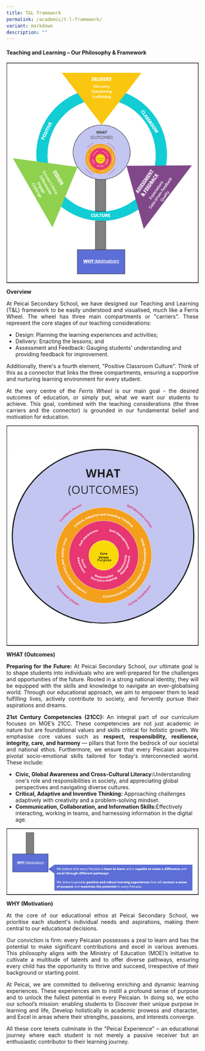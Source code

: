 ```yaml
---
title: T&L framework
permalink: /academic/t-l-framework/
variant: markdown
description: ""
---
```

<h4><strong>Teaching and Learning – Our Philosophy &amp; Framework</strong></h4>
<table style="border-collapse: collapse; width: 100%;" border="1">
<tbody>
<tr>
<td style="width: 100%;"><img style="width: 100%;" src="/images/T_and_L_1.jpg"></td>
</tr>
</tbody>
</table>
<p><b>Overview</b></p>
<p align="justify">At Peicai Secondary School, we have designed our Teaching and Learning (T&amp;L) framework to be easily understood and visualised, much like a Ferris Wheel. The wheel has three main compartments or "carriers". These represent the core stages of our teaching considerations:</p>
<ul>
<li>Design: Planning the learning experiences and activities;</li>
<li>Delivery: Enacting the lessons; and</li>
<li>Assessment and Feedback: Gauging students' understanding and providing feedback for improvement.</li></ul>
<p align="justify">Additionally, there's a fourth element, "Positive Classroom Culture". Think of this as a connector that links the three compartments, ensuring a supportive and nurturing learning environment for every student.</p>
<p align="justify">At the very centre of the <i>Ferris Wheel</i> is our main goal - the desired outcomes of education, or simply put, what we want our students to achieve. This goal, combined with the teaching considerations (the three carriers and the connector) is grounded in our fundamental belief and motivation for education.</p>
<table style="border-collapse: collapse; width: 100%;" border="1">
<tbody>
<tr>
<td style="width: 100%;"><img style="width: 100%;" src="/images/T_and_L_2.jpg"></td>
</tr>
</tbody>
</table>
<p><b>WHAT (Outcomes)</b></p>
<p align="justify"><b>Preparing for the Future:</b> At Peicai Secondary School, our ultimate goal is to shape students into individuals who are well-prepared for the challenges and opportunities of the future. Rooted in a strong national identity, they will be equipped with the skills and knowledge to navigate an ever-globalising world. Through our educational approach, we aim to empower them to lead fulfilling lives, actively contribute to society, and fervently pursue their aspirations and dreams.</p>
<p align="justify"><b>21st Century Competencies (21CC):</b> An integral part of our curriculum focuses on MOE’s 21CC. These competencies are not just academic in nature but are foundational values and skills critical for holistic growth. We emphasise core values such as <b>respect, responsibility, resilience, integrity, care, and harmony </b>— pillars that form the bedrock of our societal and national ethos. Furthermore, we ensure that every Peicaian acquires pivotal socio-emotional skills tailored for today's interconnected world. These include:</p>
<ul>
	<li><b>Civic, Global Awareness and Cross-Cultural Literacy:</b>Understanding one's role and responsibilities in society, and appreciating global perspectives and navigating diverse cultures.</li>
	<li><b>Critical, Adaptive and Inventive Thinking:</b>  Approaching challenges adaptively with creativity and a problem-solving mindset.</li>
	<li><b>Communication, Collaboration, and Information Skills:</b>Effectively interacting, working in teams, and harnessing information in the digital age.</li></ul>
	<table style="border-collapse: collapse; width: 100%;" border="1">
<tbody>
<tr>
<td style="width: 100%;"><img style="width: 100%;" src="/images/T_and_L_3.jpg"></td>
</tr>
</tbody>
</table>
<p><b>WHY (Motivation)</b></p>
<p align="justify">At the core of our educational ethos at Peicai Secondary School, we prioritise each student's individual needs and aspirations, making them central to our educational decisions.</p>
<p align="justify">Our conviction is firm: every Peicaian possesses a zeal to learn and has the potential to make significant contributions and excel in various avenues. This philosophy aligns with the Ministry of Education (MOE)’s initiative to cultivate a multitude of talents and to offer diverse pathways, ensuring every child has the opportunity to thrive and succeed, irrespective of their background or starting point.</p>
<p align="justify">At Peicai, we are committed to delivering enriching and dynamic learning experiences. These experiences aim to instill a profound sense of purpose and to unlock the fullest potential in every Peicaian. In doing so, we echo our school’s mission: enabling students to Discover their unique purpose in learning and life, Develop holistically in academic prowess and character, and Excel in areas where their strengths, passions, and interests converge.</p>
<p align="justify">All these core tenets culminate in the "Peicai Experience" – an educational journey where each student is not merely a passive receiver but an enthusiastic contributor to their learning journey.</p>


	
	